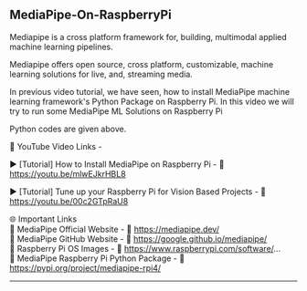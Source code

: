 ## MediaPipe-On-RaspberryPi

Mediapipe is a cross platform framework for, building, multimodal applied machine learning pipelines.  

Mediapipe offers open source, cross platform, customizable, machine learning solutions for live, and, streaming media. 

In previous video tutorial, we have seen, how to install MediaPipe machine learning framework's Python Package on Raspberry Pi. In this video we will try to run some MediaPipe ML Solutions on Raspberry Pi

Python codes are given above. 

📕 YouTube Video Links -  

▶️ [Tutorial] How to Install MediaPipe on Raspberry Pi - 🔗 https://youtu.be/mlwEJkrHBL8  

▶️ [Tutorial] Tune up your Raspberry Pi for Vision Based Projects - 🔗 https://youtu.be/00c2GTpRaU8  

🌐 Important Links
</br> 
📌 MediaPipe Official Website - 🔗 https://mediapipe.dev/  
📌 MediaPipe GitHub Website - 🔗 https://google.github.io/mediapipe/  
📌 Raspberry Pi OS Images - 🔗 https://www.raspberrypi.com/software/...  
📌 MediaPipe Raspberry Pi Python Package - 🔗 https://pypi.org/project/mediapipe-rpi4/    
  

------------------------------------------------------------------------------------------  